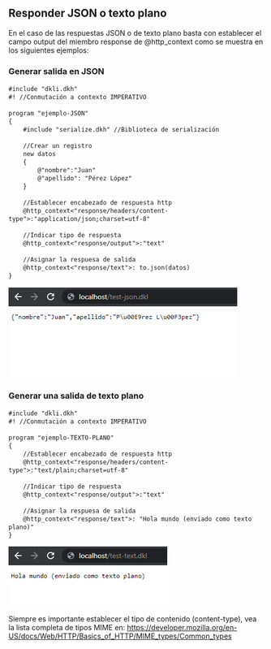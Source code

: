 ## Responder JSON o texto plano

En el caso de las respuestas JSON o de texto plano basta con establecer el campo output del miembro response de @http_context como se muestra en los siguientes ejemplos:

### Generar salida en JSON

``` DKL
#include "dkli.dkh"
#! //Conmutación a contexto IMPERATIVO

program "ejemplo-JSON"
{
    #include "serialize.dkh" //Biblioteca de serialización

    //Crear un registro
    new datos
    {
        @"nombre":"Juan"
        @"apellido": "Pérez López"
    }

    //Establecer encabezado de respuesta http
    @http_context<"response/headers/content-type">:"application/json;charset=utf-8"

    //Indicar tipo de respuesta
    @http_context<"response/output">:"text"

    //Asignar la respuesa de salida
    @http_context<"response/text">: to.json(datos)
}
```
<img src="img/gen_json.png"></img>

### Generar una salida de texto plano

``` DKL
#include "dkli.dkh"
#! //Conmutación a contexto IMPERATIVO

program "ejemplo-TEXTO-PLANO"
{
    //Establecer encabezado de respuesta http
    @http_context<"response/headers/content-type">:"text/plain;charset=utf-8"

    //Indicar tipo de respuesta
    @http_context<"response/output">:"text"

    //Asignar la respuesa de salida
    @http_context<"response/text">: "Hola mundo (enviado como texto plano)"
}
```

<img src="img/gen_txt.png"></img>

Siempre es importante establecer el tipo de contenido (content-type), vea la lista completa de tipos MIME en: https://developer.mozilla.org/en-US/docs/Web/HTTP/Basics_of_HTTP/MIME_types/Common_types
